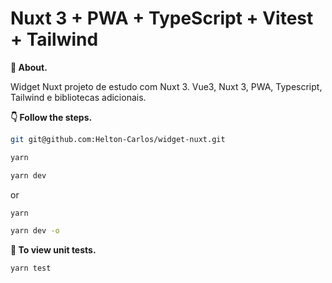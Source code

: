 # Nuxt 3 + PWA + TypeScript + Vitest + Tailwind

**💬 About.** 

Widget Nuxt projeto de estudo com Nuxt 3. Vue3, Nuxt 3, PWA, Typescript, Tailwind e bibliotecas adicionais.

**👇 Follow the steps.** 

```bash
git git@github.com:Helton-Carlos/widget-nuxt.git
```

```bash
yarn  
```

```bash
yarn dev
```
or

```bash
yarn  
```

```bash
yarn dev -o
```

**🧪 To view unit tests.** 

```bash
yarn test
```
